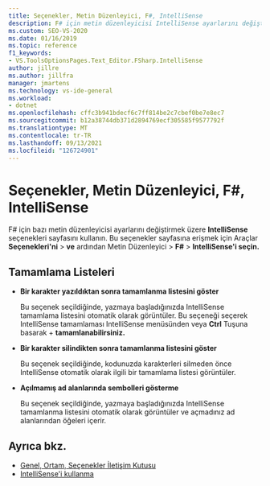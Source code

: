 ```yaml
---
title: Seçenekler, Metin Düzenleyici, F#, IntelliSense
description: F# için metin düzenleyicisi IntelliSense ayarlarını değiştirmek üzere F# bölümündeki IntelliSense sayfasını kullanmayı öğrenin.
ms.custom: SEO-VS-2020
ms.date: 01/16/2019
ms.topic: reference
f1_keywords:
- VS.ToolsOptionsPages.Text_Editor.FSharp.IntelliSense
author: jillre
ms.author: jillfra
manager: jmartens
ms.technology: vs-ide-general
ms.workload:
- dotnet
ms.openlocfilehash: cffc3b941bdecf6c7ff814be2c7cbef0be7e8ec7
ms.sourcegitcommit: b12a38744db371d2894769ecf305585f9577792f
ms.translationtype: MT
ms.contentlocale: tr-TR
ms.lasthandoff: 09/13/2021
ms.locfileid: "126724901"
---
```

# <a name="options-text-editor-f-intellisense"></a>Seçenekler, Metin Düzenleyici, F#, IntelliSense

F# için bazı metin düzenleyicisi ayarlarını değiştirmek üzere **IntelliSense** seçenekleri sayfasını kullanın. Bu seçenekler sayfasına erişmek için Araçlar **Seçenekleri'ni**  >  **ve** ardından Metin Düzenleyici   >  **F#**  >  **IntelliSense'i seçin.**

## <a name="completion-lists"></a>Tamamlama Listeleri

- **Bir karakter yazıldıktan sonra tamamlanma listesini göster**

   Bu seçenek seçildiğinde, yazmaya başladığınızda IntelliSense tamamlama listesini otomatik olarak görüntüler. Bu seçeneği seçerek IntelliSense tamamlaması IntelliSense menüsünden veya **Ctrl** Tuşuna basarak  +  **tamamlanabilirsiniz.**

- **Bir karakter silindikten sonra tamamlanma listesini göster**

   Bu seçenek seçildiğinde, kodunuzda karakterleri silmeden önce IntelliSense otomatik olarak ilgili bir tamamlama listesi görüntüler.

- **Açılmamış ad alanlarında sembolleri gösterme**

   Bu seçenek seçildiğinde, yazmaya başladığınızda IntelliSense tamamlanma listesini otomatik olarak görüntüler ve açmadınız ad alanlarından öğeleri içerir.

## <a name="see-also"></a>Ayrıca bkz.

- [Genel, Ortam, Seçenekler İletişim Kutusu](../../ide/reference/general-environment-options-dialog-box.md)
- [IntelliSense'i kullanma](../../ide/using-intellisense.md)